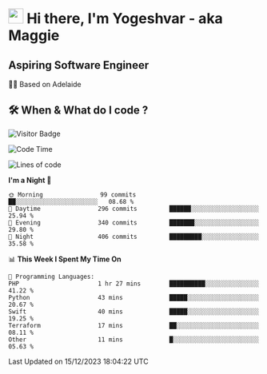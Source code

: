 <h1><img src="https://emojis.slackmojis.com/emojis/images/1531849430/4246/blob-sunglasses.gif?1531849430" width="30"/> Hi there, I'm Yogeshvar - aka Maggie</h1>

## Aspiring Software Engineer
🏂🏻  Based on Adelaide 

## 🛠 When & What do I code ?  

![Visitor Badge](https://visitor-badge.feriirawann.repl.co?username=yogeshvar&repo=yogeshvar&label=Visitors&style=plastic&color=%23457BFF&contentType=svg)

<!--START_SECTION:waka-->
![Code Time](http://img.shields.io/badge/Code%20Time-2%2C415%20hrs-blue)

![Lines of code](https://img.shields.io/badge/From%20Hello%20World%20I%27ve%20Written-4.0%20million%20lines%20of%20code-blue)

**I'm a Night 🦉** 

```text
🌞 Morning                99 commits          ██░░░░░░░░░░░░░░░░░░░░░░░   08.68 % 
🌆 Daytime                296 commits         ██████░░░░░░░░░░░░░░░░░░░   25.94 % 
🌃 Evening                340 commits         ███████░░░░░░░░░░░░░░░░░░   29.80 % 
🌙 Night                  406 commits         █████████░░░░░░░░░░░░░░░░   35.58 % 
```


📊 **This Week I Spent My Time On** 

```text
💬 Programming Languages: 
PHP                      1 hr 27 mins        ██████████░░░░░░░░░░░░░░░   41.22 % 
Python                   43 mins             █████░░░░░░░░░░░░░░░░░░░░   20.67 % 
Swift                    40 mins             █████░░░░░░░░░░░░░░░░░░░░   19.25 % 
Terraform                17 mins             ██░░░░░░░░░░░░░░░░░░░░░░░   08.11 % 
Other                    11 mins             █░░░░░░░░░░░░░░░░░░░░░░░░   05.63 % 
```


 Last Updated on 15/12/2023 18:04:22 UTC
<!--END_SECTION:waka-->
